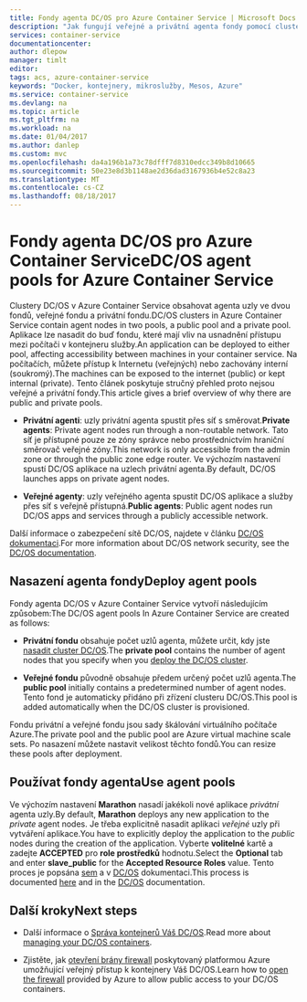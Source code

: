```yaml
---
title: Fondy agenta DC/OS pro Azure Container Service | Microsoft Docs
description: "Jak fungují veřejné a privátní agenta fondy pomocí clusteru služby Azure Container Service DC/OS"
services: container-service
documentationcenter: 
author: dlepow
manager: timlt
editor: 
tags: acs, azure-container-service
keywords: "Docker, kontejnery, mikroslužby, Mesos, Azure"
ms.service: container-service
ms.devlang: na
ms.topic: article
ms.tgt_pltfrm: na
ms.workload: na
ms.date: 01/04/2017
ms.author: danlep
ms.custom: mvc
ms.openlocfilehash: da4a196b1a73c78dfff7d8310edcc349b8d10665
ms.sourcegitcommit: 50e23e8d3b1148ae2d36dad3167936b4e52c8a23
ms.translationtype: MT
ms.contentlocale: cs-CZ
ms.lasthandoff: 08/18/2017
---
```

# <a name="dcos-agent-pools-for-azure-container-service"></a><span data-ttu-id="bea15-104">Fondy agenta DC/OS pro Azure Container Service</span><span class="sxs-lookup"><span data-stu-id="bea15-104">DC/OS agent pools for Azure Container Service</span></span>
<span data-ttu-id="bea15-105">Clustery DC/OS v Azure Container Service obsahovat agenta uzly ve dvou fondů, veřejné fondu a privátní fondu.</span><span class="sxs-lookup"><span data-stu-id="bea15-105">DC/OS clusters in Azure Container Service contain agent nodes in two pools, a public pool and a private pool.</span></span> <span data-ttu-id="bea15-106">Aplikace lze nasadit do buď fondu, které mají vliv na usnadnění přístupu mezi počítači v kontejneru služby.</span><span class="sxs-lookup"><span data-stu-id="bea15-106">An application can be deployed to either pool, affecting accessibility between machines in your container service.</span></span> <span data-ttu-id="bea15-107">Na počítačích, můžete přístup k Internetu (veřejných) nebo zachovány interní (soukromý).</span><span class="sxs-lookup"><span data-stu-id="bea15-107">The machines can be exposed to the internet (public) or kept internal (private).</span></span> <span data-ttu-id="bea15-108">Tento článek poskytuje stručný přehled proto nejsou veřejné a privátní fondy.</span><span class="sxs-lookup"><span data-stu-id="bea15-108">This article gives a brief overview of why there are public and private pools.</span></span>


* <span data-ttu-id="bea15-109">**Privátní agenti**: uzly privátní agenta spustit přes síť s směrovat.</span><span class="sxs-lookup"><span data-stu-id="bea15-109">**Private agents**: Private agent nodes run through a non-routable network.</span></span> <span data-ttu-id="bea15-110">Tato síť je přístupné pouze ze zóny správce nebo prostřednictvím hraniční směrovač veřejné zóny.</span><span class="sxs-lookup"><span data-stu-id="bea15-110">This network is only accessible from the admin zone or through the public zone edge router.</span></span> <span data-ttu-id="bea15-111">Ve výchozím nastavení spustí DC/OS aplikace na uzlech privátní agenta.</span><span class="sxs-lookup"><span data-stu-id="bea15-111">By default, DC/OS launches apps on private agent nodes.</span></span> 

* <span data-ttu-id="bea15-112">**Veřejné agenty**: uzly veřejného agenta spustit DC/OS aplikace a služby přes síť s veřejně přístupná.</span><span class="sxs-lookup"><span data-stu-id="bea15-112">**Public agents**: Public agent nodes run DC/OS apps and services through a publicly accessible network.</span></span> 

<span data-ttu-id="bea15-113">Další informace o zabezpečení sítě DC/OS, najdete v článku [DC/OS dokumentaci](https://dcos.io/docs/1.7/administration/securing-your-cluster/).</span><span class="sxs-lookup"><span data-stu-id="bea15-113">For more information about DC/OS network security, see the [DC/OS documentation](https://dcos.io/docs/1.7/administration/securing-your-cluster/).</span></span>

## <a name="deploy-agent-pools"></a><span data-ttu-id="bea15-114">Nasazení agenta fondy</span><span class="sxs-lookup"><span data-stu-id="bea15-114">Deploy agent pools</span></span>

<span data-ttu-id="bea15-115">Fondy agenta DC/OS v Azure Container Service vytvoří následujícím způsobem:</span><span class="sxs-lookup"><span data-stu-id="bea15-115">The DC/OS agent pools In Azure Container Service are created as follows:</span></span>

* <span data-ttu-id="bea15-116">**Privátní fondu** obsahuje počet uzlů agenta, můžete určit, kdy jste [nasadit cluster DC/OS](container-service-deployment.md).</span><span class="sxs-lookup"><span data-stu-id="bea15-116">The **private pool** contains the number of agent nodes that you specify when you [deploy the DC/OS cluster](container-service-deployment.md).</span></span> 

* <span data-ttu-id="bea15-117">**Veřejné fondu** původně obsahuje předem určený počet uzlů agenta.</span><span class="sxs-lookup"><span data-stu-id="bea15-117">The **public pool** initially contains a predetermined number of agent nodes.</span></span> <span data-ttu-id="bea15-118">Tento fond je automaticky přidáno při zřízení clusteru DC/OS.</span><span class="sxs-lookup"><span data-stu-id="bea15-118">This pool is added automatically when the DC/OS cluster is provisioned.</span></span>

<span data-ttu-id="bea15-119">Fondu privátní a veřejné fondu jsou sady škálování virtuálního počítače Azure.</span><span class="sxs-lookup"><span data-stu-id="bea15-119">The private pool and the public pool are Azure virtual machine scale sets.</span></span> <span data-ttu-id="bea15-120">Po nasazení můžete nastavit velikost těchto fondů.</span><span class="sxs-lookup"><span data-stu-id="bea15-120">You can resize these pools after deployment.</span></span>

## <a name="use-agent-pools"></a><span data-ttu-id="bea15-121">Používat fondy agenta</span><span class="sxs-lookup"><span data-stu-id="bea15-121">Use agent pools</span></span>
<span data-ttu-id="bea15-122">Ve výchozím nastavení **Marathon** nasadí jakékoli nové aplikace *privátní* agenta uzly.</span><span class="sxs-lookup"><span data-stu-id="bea15-122">By default, **Marathon** deploys any new application to the *private* agent nodes.</span></span> <span data-ttu-id="bea15-123">Je třeba explicitně nasadit aplikaci *veřejné* uzly při vytváření aplikace.</span><span class="sxs-lookup"><span data-stu-id="bea15-123">You have to explicitly deploy the application to the *public* nodes during the creation of the application.</span></span> <span data-ttu-id="bea15-124">Vyberte **volitelné** kartě a zadejte **ACCEPTED** pro **role prostředků** hodnotu.</span><span class="sxs-lookup"><span data-stu-id="bea15-124">Select the **Optional** tab and enter **slave_public** for the **Accepted Resource Roles** value.</span></span> <span data-ttu-id="bea15-125">Tento proces je popsána [sem](container-service-mesos-marathon-ui.md#deploy-a-docker-formatted-container) a v [DC/OS](https://dcos.io/docs/1.7/administration/installing/custom/create-public-agent/) dokumentaci.</span><span class="sxs-lookup"><span data-stu-id="bea15-125">This process is documented [here](container-service-mesos-marathon-ui.md#deploy-a-docker-formatted-container) and in the [DC/OS](https://dcos.io/docs/1.7/administration/installing/custom/create-public-agent/) documentation.</span></span>

## <a name="next-steps"></a><span data-ttu-id="bea15-126">Další kroky</span><span class="sxs-lookup"><span data-stu-id="bea15-126">Next steps</span></span>
* <span data-ttu-id="bea15-127">Další informace o [Správa kontejnerů Váš DC/OS](container-service-mesos-marathon-ui.md).</span><span class="sxs-lookup"><span data-stu-id="bea15-127">Read more about [managing your DC/OS containers](container-service-mesos-marathon-ui.md).</span></span>

* <span data-ttu-id="bea15-128">Zjistěte, jak [otevření brány firewall](container-service-enable-public-access.md) poskytovaný platformou Azure umožňující veřejný přístup k kontejnery Váš DC/OS.</span><span class="sxs-lookup"><span data-stu-id="bea15-128">Learn how to [open the firewall](container-service-enable-public-access.md) provided by Azure to allow public access to your DC/OS containers.</span></span>

